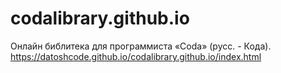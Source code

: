 # codalibrary.github.io
Онлайн библитека для программиста «Coda» (русс. - Кода).<br>
https://datoshcode.github.io/codalibrary.github.io/index.html 

